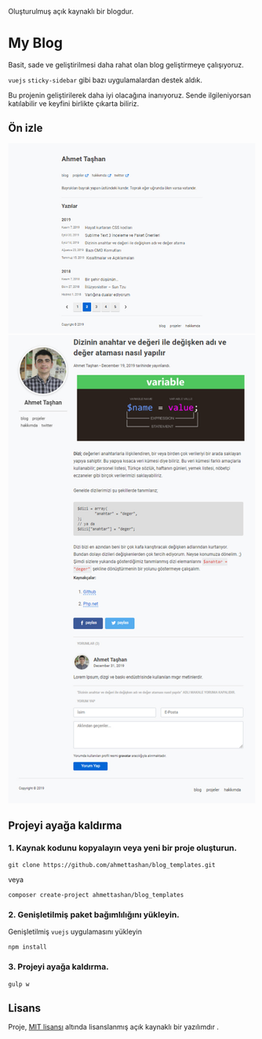  Oluşturulmuş açık kaynaklı bir blogdur.

# My Blog

Basit, sade ve geliştirilmesi daha rahat olan blog geliştirmeye çalışıyoruz. 

`vuejs` `sticky-sidebar` gibi bazı uygulamalardan destek aldık.

Bu projenin geliştirilerek daha iyi olacağına inanıyoruz. Sende ilgileniyorsan katılabilir ve keyfini birlikte çıkarta biliriz.

## Ön izle

![](https://raw.githubusercontent.com/ahmettashan/blog_templates/master/screenshot/screenshot-1.jpg)
![](https://raw.githubusercontent.com/ahmettashan/blog_templates/master/screenshot/screenshot-2.jpg)

## Projeyi ayağa kaldırma

### 1. Kaynak kodunu kopyalayın veya yeni bir proje oluşturun.

 ```
 git clone https://github.com/ahmettashan/blog_templates.git
 ```

veya

```
composer create-project ahmettashan/blog_templates
```

### 2. Genişletilmiş paket bağımlılığını yükleyin.

Genişletilmiş `vuejs` uygulamasını yükleyin

```
npm install
```

### 3. Projeyi ayağa kaldırma.

```
gulp w
```



## Lisans

 Proje, [MIT lisansı](http://opensource.org/licenses/MIT) altında lisanslanmış açık kaynaklı bir yazılımdır . 
